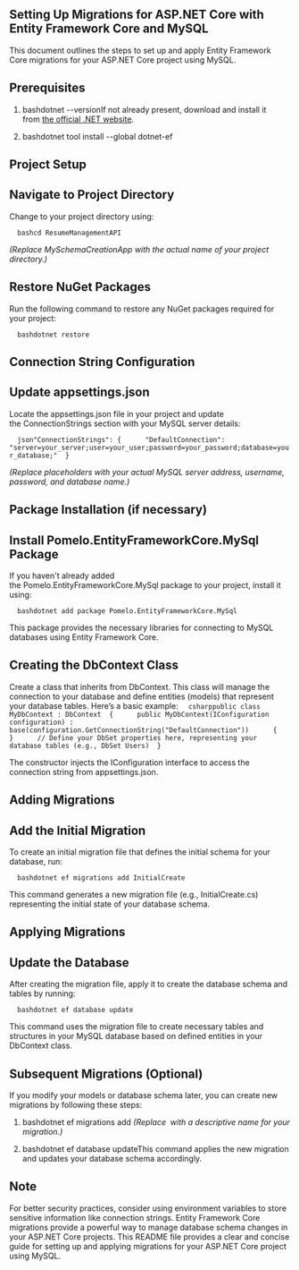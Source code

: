 Setting Up Migrations for ASP.NET Core with Entity Framework Core and MySQL
---------------------------------------------------------------------------

This document outlines the steps to set up and apply Entity Framework Core migrations for your ASP.NET Core project using MySQL.

Prerequisites
-------------

1.  bashdotnet --versionIf not already present, download and install it from [the official .NET website](https://dotnet.microsoft.com/download).
    
2.  bashdotnet tool install --global dotnet-ef
    

Project Setup
-------------

Navigate to Project Directory
-----------------------------

Change to your project directory using:

`   bashcd ResumeManagementAPI   `

_(Replace MySchemaCreationApp with the actual name of your project directory.)_

Restore NuGet Packages
----------------------

Run the following command to restore any NuGet packages required for your project:

`   bashdotnet restore   `

Connection String Configuration
-------------------------------

Update appsettings.json
-----------------------

Locate the appsettings.json file in your project and update the ConnectionStrings section with your MySQL server details:

`   json"ConnectionStrings": {      "DefaultConnection": "server=your_server;user=your_user;password=your_password;database=your_database;"  }   `

_(Replace placeholders with your actual MySQL server address, username, password, and database name.)_

Package Installation (if necessary)
-----------------------------------

Install Pomelo.EntityFrameworkCore.MySql Package
------------------------------------------------

If you haven't already added the Pomelo.EntityFrameworkCore.MySql package to your project, install it using:

`   bashdotnet add package Pomelo.EntityFrameworkCore.MySql   `

This package provides the necessary libraries for connecting to MySQL databases using Entity Framework Core.

Creating the DbContext Class
----------------------------

Create a class that inherits from DbContext. This class will manage the connection to your database and define entities (models) that represent your database tables. Here’s a basic example:
`   csharppublic class MyDbContext : DbContext  {      public MyDbContext(IConfiguration configuration) : base(configuration.GetConnectionString("DefaultConnection"))      {      }      // Define your DbSet properties here, representing your database tables (e.g., DbSet Users)  }   `

The constructor injects the IConfiguration interface to access the connection string from appsettings.json.

Adding Migrations
-----------------

Add the Initial Migration
-------------------------

To create an initial migration file that defines the initial schema for your database, run:

`   bashdotnet ef migrations add InitialCreate   `

This command generates a new migration file (e.g., InitialCreate.cs) representing the initial state of your database schema.

Applying Migrations
-------------------

Update the Database
-------------------

After creating the migration file, apply it to create the database schema and tables by running:

`   bashdotnet ef database update   `

This command uses the migration file to create necessary tables and structures in your MySQL database based on defined entities in your DbContext class.

Subsequent Migrations (Optional)
--------------------------------

If you modify your models or database schema later, you can create new migrations by following these steps:

1.  bashdotnet ef migrations add _(Replace  with a descriptive name for your migration.)_
    
2.  bashdotnet ef database updateThis command applies the new migration and updates your database schema accordingly.
    

Note
----

For better security practices, consider using environment variables to store sensitive information like connection strings. Entity Framework Core migrations provide a powerful way to manage database schema changes in your ASP.NET Core projects. This README file provides a clear and concise guide for setting up and applying migrations for your ASP.NET Core project using MySQL.
